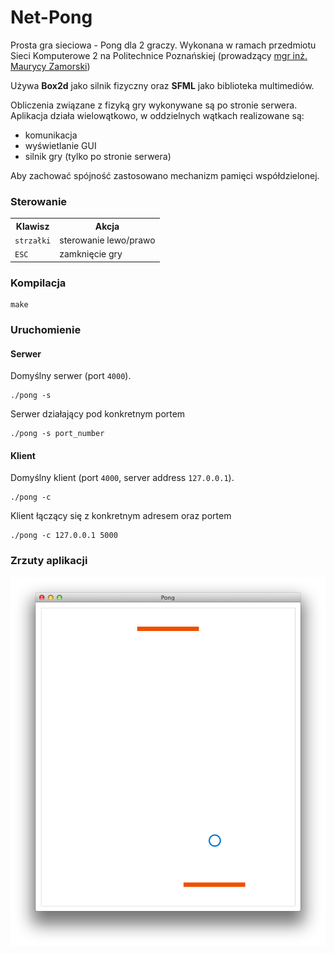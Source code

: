 Net-Pong
====

Prosta gra sieciowa - Pong dla 2 graczy. Wykonana w ramach przedmiotu Sieci Komputerowe 2 na Politechnice Poznańskiej (prowadzący [mgr inż. Maurycy Zamorski](http://www.cs.put.poznan.pl/mzamorski/))

Używa **Box2d** jako silnik fizyczny oraz **SFML** jako biblioteka multimediów.

Obliczenia związane z fizyką gry wykonywane są po stronie serwera. Aplikacja działa wielowątkowo, w oddzielnych wątkach realizowane są:
* komunikacja
* wyświetlanie GUI
* silnik gry (tylko po stronie serwera)

Aby zachować spójność zastosowano mechanizm pamięci współdzielonej.

### Sterowanie
<table>
  <tr>
    <th>Klawisz</th><th>Akcja</th>
  </tr>
  <tr>
    <td><code>strzałki</code></td><td>sterowanie lewo/prawo</td>
  </tr>
  <tr>
    <td><code>ESC</code></td><td>zamknięcie gry</td>
  </tr>
</table>
<table>

### Kompilacja
```
make
```

### Uruchomienie
#### Serwer

Domyślny serwer (port <code>4000</code>).
```
./pong -s
```

Serwer działający pod konkretnym portem
```
./pong -s port_number
```

#### Klient

Domyślny klient (port <code>4000</code>, server address <code>127.0.0.1</code>).
```
./pong -c
```

Klient łączący się z konkretnym adresem oraz portem
```
./pong -c 127.0.0.1 5000
```

### Zrzuty aplikacji

![pong screenshot](./assets/screenshot.png)
